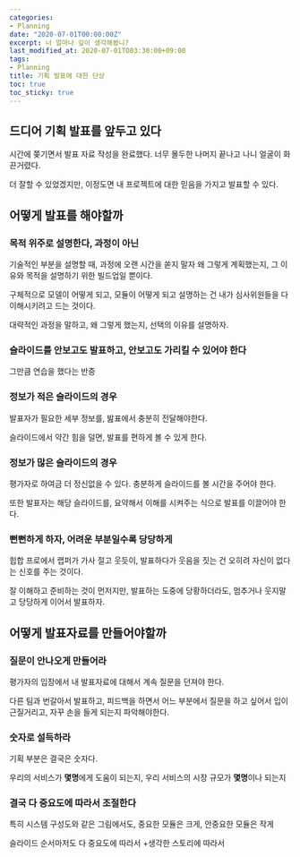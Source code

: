 ```yaml
---
categories:
- Planning
date: "2020-07-01T00:00:00Z"
excerpt: 너 얼마나 깊이 생각해봤니?
last_modified_at: 2020-07-01TO03:30:00+09:00
tags:
- Planning
title: 기획 발표에 대한 단상
toc: true
toc_sticky: true
---
```


## 드디어 기획 발표를 앞두고 있다

시간에 쫒기면서 발표 자료 작성을 완료했다.
너무 몰두한 나머지 끝나고 나니 얼굴이 화끈거렸다.

더 잘할 수 있었겠지만,
이정도면 내 프로젝트에 대한 믿음을 가지고 발표할 수 있다.

## 어떻게 발표를 해야할까

### 목적 위주로 설명한다, 과정이 아닌

기술적인 부분을 설명할 때,
과정에 오랜 시간을 쏟지 말자
왜 그렇게 계획했는지,
그 이유와 목적을 설명하기 위한 빌드업일 뿐이다.

구체적으로 모델이 어떻게 되고, 모듈이 어떻게 되고 설명하는 건
내가 심사위원들을 다 이해시키려고 드는 것이다.

대략적인 과정을 말하고,
왜 그렇게 했는지, 선택의 이유를 설명하자.

### 슬라이드를 안보고도 발표하고, 안보고도 가리킬 수 있어야 한다

그만큼 연습을 했다는 반증

### 정보가 적은 슬라이드의 경우

발표자가 필요한 세부 정보를,
밢표에서 충분히 전달해야한다.

슬라이드에서 약간 힘을 덜면,
발표를 편하게 볼 수 있게 한다.

### 정보가 많은 슬라이드의 경우

평가자로 하여금 더 정신없을 수 있다.
충분하게 슬라이드를 볼 시간을 주어야 한다.

또한 발표자는 해당 슬라이드를,
요약해서 이해를 시켜주는 식으로
발표를 이끌어야 한다.

### 뻔뻔하게 하자, 어려운 부분일수록 당당하게

힙합 프로에서 랩퍼가 가사 절고 웃듯이,
발표하다가 웃음을 짓는 건 오히려 자신이 없다는 신호를 주는 것이다.

잘 이해하고 준비하는 것이 먼저지만,
발표하는 도중에 당황하더라도,
멈추거나 웃지말고 당당하게 이어서 발표하자.

## 어떻게 발표자료를 만들어야할까

### 질문이 안나오게 만들어라

평가자의 입장에서 내 발표자료에 대해서 계속 질문을 던져야 한다.

다른 팀과 번갈아서 발표하고, 피드백을 하면서 어느 부분에서 질문을 하고 싶어서
입이 근질거리고, 자꾸 손을 들게 되는지 파악해야한다.

### 숫자로 설득하라

기획 부분은 결국은 숫자다.

우리의 서비스가 **몇명**에게 도움이 되는지,
우리 서비스의 시장 규모가 **몇명**이나 되는지

### 결국 다 중요도에 따라서 조절한다

특히 시스템 구성도와 같은 그림에서도,
중요한 모듈은 크게,
안중요한 모듈은 작게

슬라이드 순서마저도 다 중요도에 따라서
+생각한 스토리에 따라서

